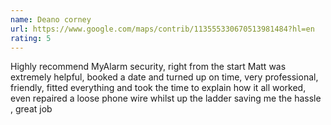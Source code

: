 ```yaml
---
name: Deano corney
url: https://www.google.com/maps/contrib/113555330670513981484?hl=en
rating: 5
---
```


Highly recommend MyAlarm security, right from the start Matt was extremely helpful, booked a date and turned up on time, very professional, friendly, fitted everything and took the  time to explain how it all worked, even repaired a loose phone wire whilst up the ladder saving me the hassle , great job
